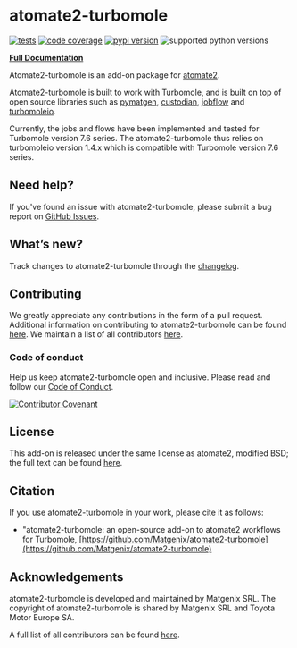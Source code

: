 # atomate2-turbomole

[![tests](https://img.shields.io/github/actions/workflow/status/Matgenix/atomate2-turbomole/testing.yml?branch=main&label=tests)](https://github.com/Matgenix/atomate2-turbomole/actions?query=workflow%3Atesting)
[![code coverage](https://img.shields.io/codecov/c/gh/Matgenix/atomate2-turbomole)](https://codecov.io/gh/Matgenix/atomate2-turbomole)
[![pypi version](https://img.shields.io/pypi/v/atomate2-turbomole?color=blue)](https://pypi.org/project/atomate2-turbomole)
![supported python versions](https://img.shields.io/pypi/pyversions/atomate2-turbomole)

**[Full Documentation][docs]**

Atomate2-turbomole is an add-on package for [atomate2](https://github.com/materialsproject/atomate2).

Atomate2-turbomole is built to work with Turbomole, and is built on top of open source
libraries such as [pymatgen](https://github.com/materialsproject/pymatgen),
[custodian](https://github.com/materialsproject/custodian),
[jobflow](https://github.com/materialsproject/jobflow)
and [turbomoleio](https://github.com/Matgenix/turbomoleio).

Currently, the jobs and flows have been implemented and tested for Turbomole version 7.6 series. The
atomate2-turbomole thus relies on turbomoleio version 1.4.x which is compatible with Turbomole version
7.6 series.

## Need help?

If you've found an issue with atomate2-turbomole, please submit a bug report on [GitHub Issues][issues].

## What’s new?

Track changes to atomate2-turbomole through the [changelog][changelog].

## Contributing

We greatly appreciate any contributions in the form of a pull request.
Additional information on contributing to atomate2-turbomole can be found [here][contributing].
We maintain a list of all contributors [here][contributors].

### Code of conduct

Help us keep atomate2-turbomole open and inclusive.
Please read and follow our [Code of Conduct][codeofconduct].

[![Contributor Covenant](https://img.shields.io/badge/Contributor%20Covenant-2.1-4baaaa.svg)](CODE_OF_CONDUCT.md)

## License

This add-on is released under the same license as atomate2, modified BSD; the full text can be found [here][license].

## Citation

If you use atomate2-turbomole in your work, please cite it as follows:

- "atomate2-turbomole: an open-source add-on to atomate2 workflows for
Turbomole, [https://github.com/Matgenix/atomate2-turbomole](https://github.com/Matgenix/atomate2-turbomole)

## Acknowledgements

atomate2-turbomole is developed and maintained by Matgenix SRL.
The copyright of atomate2-turbomole is shared by Matgenix SRL and Toyota Motor Europe SA.

A full list of all contributors can be found [here][contributors].

[issues]: https://github.com//Matgenix/atomate2-turbomole/issues
[changelog]: https://github.com//Matgenix/atomate2-turbomole/blob/main/CHANGELOG.md
[contributors]: https://github.com/Matgenix/atomate2-turbomole/graphs/contributors
[contributing]: https://github.com/Matgenix/atomate2-turbomole/blob/main/CONTRIBUTING.md
[codeofconduct]: https://github.com/Matgenix/atomate2-turbomole/blob/main/CODE_OF_CONDUCT.md
[license]: https://raw.githubusercontent.com/Matgenix/atomate2-turbomole/blob/main/LICENSE
[docs]: https://Matgenix.github.io/atomate2-turbomole/
